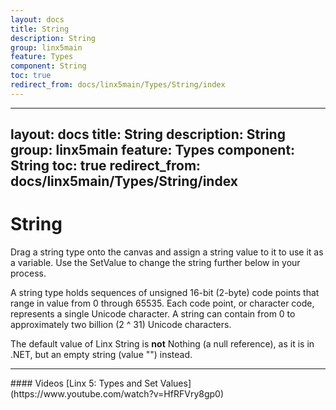```yaml
---
layout: docs
title: String
description: String
group: linx5main
feature: Types
component: String
toc: true
redirect_from: docs/linx5main/Types/String/index
---
```

---
layout: docs
title: String
description: String
group: linx5main
feature: Types
component: String
toc: true
redirect_from: docs/linx5main/Types/String/index
---
String
======

Drag a string type onto the canvas and assign a string value to it to use it as a variable. Use the SetValue to change the string further below in your process.

A string type holds sequences of unsigned 16-bit (2-byte) code points that range in value from 0 through 65535. Each code point, or character code, represents a single Unicode character. A string can contain from 0 to approximately two billion (2 ^ 31) Unicode
characters.

The default value of Linx String is **not** Nothing (a null reference),
as it is in .NET, but an empty string (value "") instead.

<hr>
#### Videos
[Linx 5: Types and Set Values](https://www.youtube.com/watch?v=HfRFVry8gp0)

